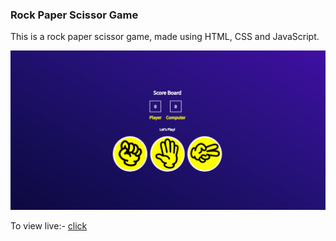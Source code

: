 ### Rock Paper Scissor Game

This is a rock paper scissor game, made using HTML, CSS and JavaScript.

![preview](https://raw.githubusercontent.com/DineshRout779/Javascript-Projects/main/imgs/game.png)

To view live:- [click](https://dineshrout779.github.io/Javascript-Projects/Rock-Paper-scissior/index.html)
